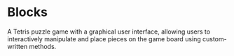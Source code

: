 # Blocks

A Tetris puzzle game with a graphical user interface, allowing users to interactively manipulate and place pieces on the game board using custom-written methods.
